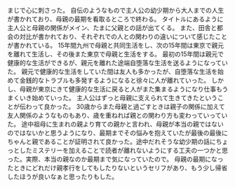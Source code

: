 まじで心に刺さった。
自伝のようなもので主人公の幼少期から大人までの人生が書かれており、母親の最期を看取るところで終わる。
タイトルにあるように主人公と母親の関係がメイン、たまに父親との話が出てくる。
また、田舎と都会の対比が書かれており、それぞれでの人との関わりの違いについて感じたことが書かれている。
15年間九州で母親と共同生活をし、次の15年間は東京で親元を離れて生活し、その後また東京で母親と生活をする。
最初の15年間は親元で健康的な生活ができるが、親元を離れた途端自堕落な生活を送るようになっていた。
親元で健康的な生活をしていた間は友人も多かったが、自堕落な生活を始めて金銭的なトラブルも多発するようになると徐々に人が離れていった。
しかし、母親が東京にきて健康的な生活に戻ると人がまた集まるようになり仕事もうまくいき始めていった。
主人公はずっと母親に支えられて生きてきたということが伝わって良かった。
30歳からまた母親と過ごすときは親子の関係に加えて友人関係のようなものもあり、歳を重ねれば親との関わり方も変わっていっていた。
途中祖母に生まれの親より育ての親かと言われ、母親が本当の親ではないのではないかと思うようになり、最期までその悩みを抱えていたが最後の最後にちゃんと親であることが証明されて良かった。途中だれそうな幼少期の話にちょっとしたミステリーを加えることで読者が離れないようにする工夫の一つかと思った。実際、本当の親なのか最期まで気になっていたので。
母親の最期になったときにどれだけ親孝行をしてもしたりないというセリフがあり、もう少し帰省したほうが良いなぁと思ったりもした。
